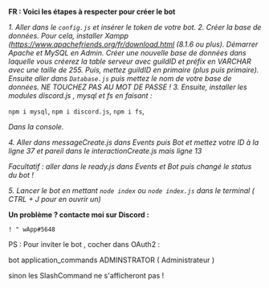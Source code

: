 **FR : Voici les étapes à respecter pour créer le bot**

_1. Aller dans le `config.js` et insérer le token de votre bot._
_2. Créer la base de données. Pour cela, installer Xampp (https://www.apachefriends.org/fr/download.html (8.1.6 ou plus). Démarrer Apache et MySQL en Admin. Créer une nouvelle base de données dans laquelle vous créerez la table serveur avec guildID et préfix en VARCHAR avec une taille de 255. Puis, mettez guildID en primaire (plus puis primaire). Ensuite aller dans `Database.js` puis mettez le nom de votre base de données. NE TOUCHEZ PAS AU MOT DE PASSE !_
_3. Ensuite, installer les modules discord.js , mysql et fs en faisant :_

`npm i mysql`,
`npm i discord.js`,
`npm i fs`,

_Dans la console._

_4. Aller dans messageCreate.js dans Events puis Bot et mettez votre ID à la ligne 37 et pareil dans le interactionCreate.js mais ligne 13_

_Facultatif : aller dans le ready.js dans Events et Bot puis changé le status du bot !_

_5. Lancer le bot en mettant `node index` ou `node index.js` dans le terminal ( CTRL + J pour en ouvrir un)_


**Un problème ? contacte moi sur Discord :**

`! " wApp#5648`

PS : Pour inviter le bot , cocher dans OAuth2 : 

bot
application_commands
ADMINSTRATOR ( Administrateur )


sinon les SlashCommand ne s'afficheront pas !


